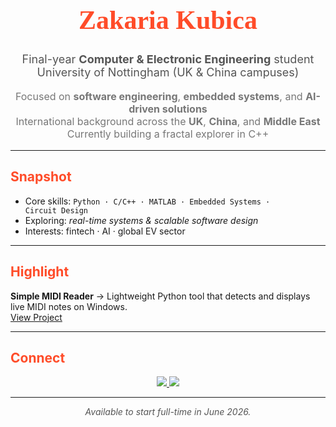 <h1 align="center" style="font-family:Arial Black; font-size:42px; color:#FF4C29;">
  Zakaria Kubica
</h1>

<p align="center" style="font-size:18px; color:#555;">
  Final-year <b>Computer & Electronic Engineering</b> student  
  University of Nottingham (UK & China campuses)
</p>

<p align="center" style="font-size:16px; color:#777;">
  Focused on <b>software engineering</b>, <b>embedded systems</b>, and <b>AI-driven solutions</b><br>
  International background across the <b>UK</b>, <b>China</b>, and <b>Middle East</b><br>
  Currently building a fractal explorer in C++
</p>

---

<h2 style="color:#FF4C29;">Snapshot</h2>

- Core skills: <code>Python · C/C++ · MATLAB · Embedded Systems · Circuit Design</code>  
- Exploring: <i>real-time systems & scalable software design</i>  
- Interests: fintech · AI · global EV sector  

---

<h2 style="color:#FF4C29;">Highlight</h2>

<b>Simple MIDI Reader</b> → Lightweight Python tool that detects and displays live MIDI notes on Windows.  
<a href="https://github.com/zakariakubica/midi-reader">View Project</a>

---

<h2 style="color:#FF4C29;">Connect</h2>

<p align="center">
  <a href="https://www.linkedin.com/in/zakaria-kubica-7a7693379/">
    <img src="https://img.shields.io/badge/LinkedIn-0A66C2?style=for-the-badge&logo=linkedin&logoColor=white"/>
  </a>
  <a href="mailto:zakariakubica@gmail.com">
    <img src="https://img.shields.io/badge/Email-D14836?style=for-the-badge&logo=gmail&logoColor=white"/>
  </a>
</p>

---

<p align="center" style="color:#555;">
  <i>Available to start full-time in June 2026.</i>
</p>
